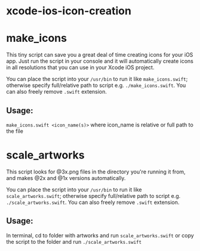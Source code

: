 xcode-ios-icon-creation
=======================

# make_icons

This tiny script can save you a great deal of time creating icons for your iOS app. Just run the script in your console and it will automatically create icons in all resolutions that you can use in your Xcode iOS project. 

You can place the script into your `/usr/bin` to run it like `make_icons.swift`; otherwise specify full/relative path to script e.g. `./make_icons.swift`. You can also freely remove `.swift` extension. 

Usage: 
------

`make_icons.swift <icon_name(s)>`
where icon_name is relative or full path to the file


# scale_artworks 

This script looks for @3x.png files in the directory you're running it from, and makes @2x and @1x versions automatically. 

You can place the script into your `/usr/bin` to run it like `scale_artworks.swift`; otherwise specify full/relative path to script e.g. `./scale_artworks.swift`. You can also freely remove `.swift` extension. 

Usage: 
------

In terminal, cd to folder with artworks and run `scale_artworks.swift` or copy the script to the folder and run `./scale_artworks.swift`
